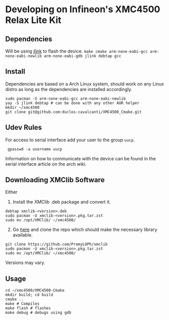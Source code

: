# Developing on Infineon's XMC4500 Relax Lite Kit

## Dependencies
Will be using [jlink](https://www.segger.com/products/debug-probes/j-link/technology/flash-download/) to flash the device.
`make cmake arm-none-eabi-gcc arm-none-eabi-newlib arm-none-eabi-gdb jlink debtap gcc`

## Install
Dependencies are based on a Arch Linux system, should work on any Linux distro as long as
the dependencies are installed accordingly.
``` 
sudo pacman -S arm-none-eabi-gcc arm-none-eabi-newlib
yay -S jlink debtap # can be done with any other AUR helper
mkdir ~/xmc4500
git clone git@github.com:duclos-cavalcanti/XMC4500_Cmake.git
``` 
## Udev Rules
For access to serial interface add your user to the group `uucp`. 
```
 gpasswd -a username uucp
```
Information on how to communicate with the device can be found in the serial interface article on the arch wiki.

## Downloading XMClib Software
Either
1. Install the XMClib .deb package and convert it.
```
debtap xmclib-<version>.deb
sudo pacman -U xmclib-<version>.pkg.tar.zst
sudo mv /opt/XMClib/ ~/xmc4500/
```
2. Go [here](https://github.com/PromyLOPh/xmclib) and clone the repo which should make the
   necessary library available.
```
git clone https://github.com/PromyLOPh/xmclib
sudo pacman -U xmclib-<version>.pkg.tar.zst
sudo mv /opt/XMClib/ ~/xmc4500/
```
Versions may vary.

## Usage
```
cd ~/xmc4500/XMC4500-Cmake
mkdir build; cd build
cmake ..
make # Compiles
make flash # flashes
make debug # debugs using gdb
```

